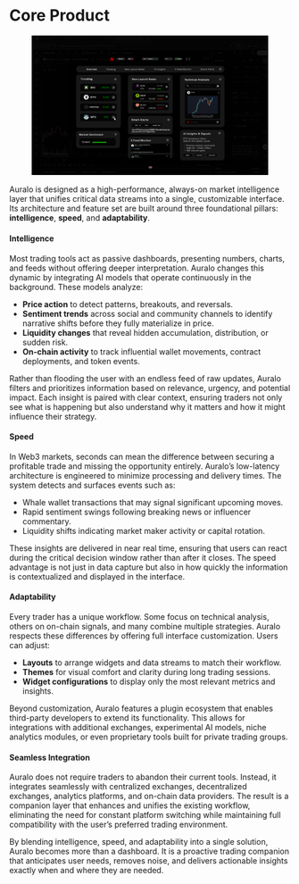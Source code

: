 # Core Product

<figure><img src="../.gitbook/assets/Expanded2 (1).png" alt=""><figcaption></figcaption></figure>

Auralo is designed as a high-performance, always-on market intelligence layer that unifies critical data streams into a single, customizable interface. Its architecture and feature set are built around three foundational pillars: **intelligence**, **speed**, and **adaptability**.



#### Intelligence

Most trading tools act as passive dashboards, presenting numbers, charts, and feeds without offering deeper interpretation. Auralo changes this dynamic by integrating AI models that operate continuously in the background. These models analyze:

* **Price action** to detect patterns, breakouts, and reversals.
* **Sentiment trends** across social and community channels to identify narrative shifts before they fully materialize in price.
* **Liquidity changes** that reveal hidden accumulation, distribution, or sudden risk.
* **On-chain activity** to track influential wallet movements, contract deployments, and token events.

Rather than flooding the user with an endless feed of raw updates, Auralo filters and prioritizes information based on relevance, urgency, and potential impact. Each insight is paired with clear context, ensuring traders not only see what is happening but also understand why it matters and how it might influence their strategy.



#### Speed

In Web3 markets, seconds can mean the difference between securing a profitable trade and missing the opportunity entirely. Auralo’s low-latency architecture is engineered to minimize processing and delivery times. The system detects and surfaces events such as:

* Whale wallet transactions that may signal significant upcoming moves.
* Rapid sentiment swings following breaking news or influencer commentary.
* Liquidity shifts indicating market maker activity or capital rotation.

These insights are delivered in near real time, ensuring that users can react during the critical decision window rather than after it closes. The speed advantage is not just in data capture but also in how quickly the information is contextualized and displayed in the interface.



#### Adaptability

Every trader has a unique workflow. Some focus on technical analysis, others on on-chain signals, and many combine multiple strategies. Auralo respects these differences by offering full interface customization. Users can adjust:

* **Layouts** to arrange widgets and data streams to match their workflow.
* **Themes** for visual comfort and clarity during long trading sessions.
* **Widget configurations** to display only the most relevant metrics and insights.

Beyond customization, Auralo features a plugin ecosystem that enables third-party developers to extend its functionality. This allows for integrations with additional exchanges, experimental AI models, niche analytics modules, or even proprietary tools built for private trading groups.



#### Seamless Integration

Auralo does not require traders to abandon their current tools. Instead, it integrates seamlessly with centralized exchanges, decentralized exchanges, analytics platforms, and on-chain data providers. The result is a companion layer that enhances and unifies the existing workflow, eliminating the need for constant platform switching while maintaining full compatibility with the user’s preferred trading environment.

By blending intelligence, speed, and adaptability into a single solution, Auralo becomes more than a dashboard. It is a proactive trading companion that anticipates user needs, removes noise, and delivers actionable insights exactly when and where they are needed.
